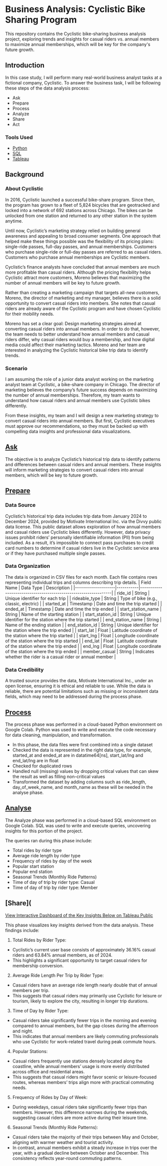 # Business Analysis: Cyclistic Bike Sharing Program
This repository contains the Cyclistic bike-sharing business analysis project, exploring trends and insights for casual riders vs. annual members to maximize annual memberships, which will be key for the company's future growth.
## Introduction
In this case study, I will perform many real-world business analyst tasks at a fictional company, Cyclistic. To answer the business task, I will be following these steps of the data analysis process: 
- Ask
- Prepare
- Process
- Analyze
- Share
- Act
### Tools Used
- [Python](Process.md)
- [SQL](Analyse.md)
- [Tableau](https://public.tableau.com/views/CyclisticBusinessAnalysisVisualizations/Sheet3?:language=en-US&:sid=&:redirect=auth&:display_count=n&:origin=viz_share_link)
## Background
### About Cyclistic
In 2016, Cyclistic launched a successful bike-share program. Since then, the program has grown
to a fleet of 5,824 bicycles that are geotracked and locked into a network of 692 stations
across Chicago. The bikes can be unlocked from one station and returned to any other station
in the system anytime.

Until now, Cyclistic’s marketing strategy relied on building general awareness and appealing to
broad consumer segments. One approach that helped make these things possible was the
flexibility of its pricing plans: single-ride passes, full-day passes, and annual memberships.
Customers who purchase single-ride or full-day passes are referred to as casual riders.
Customers who purchase annual memberships are Cyclistic members.

Cyclistic’s finance analysts have concluded that annual members are much more profitable
than casual riders. Although the pricing flexibility helps Cyclistic attract more customers,
Moreno believes that maximizing the number of annual members will be key to future growth.

Rather than creating a marketing campaign that targets all-new customers, Moreno, the director of marketing and my manager, believes there is a solid opportunity to convert casual riders into members. She notes that casual riders
are already aware of the Cyclistic program and have chosen Cyclistic for their mobility needs.

Moreno has set a clear goal: Design marketing strategies aimed at converting casual riders into
annual members. In order to do that, however, the team needs to better understand how
annual members and casual riders differ, why casual riders would buy a membership, and how
digital media could affect their marketing tactics. Moreno and her team are interested in
analyzing the Cyclistic historical bike trip data to identify trends.

### Scenario
I am assuming the role of a junior data analyst working on the marketing analyst team at Cyclistic, a bike-share company in Chicago. The director of marketing believes the company’s future success depends on maximizing the number of annual memberships. Therefore, my team wants to understand how casual riders and annual members use Cyclistic bikes differently. 

From these insights, my team and I will design a new marketing strategy to convert casual riders into annual members. But first, Cyclistic executives must approve our recommendations, so they must be backed up with compelling data insights and professional data visualizations.

## [Ask](Ask.md)
The objective is to analyze Cyclistic’s historical trip data to identify patterns and differences between casual riders and annual members. These insights will inform marketing strategies to convert casual riders into annual members, which will be key to future growth.

## [Prepare](Prepare.md)
### Data Source 
Cyclistic’s historical trip data includes trip data from January 2024 to December 2024, provided by Motivate International Inc. via the Divvy public data license. This public dataset allows exploration of how annual members and casual riders use Cyclistic bikes differently. However, data privacy issues prohibit riders’ personally identifiable information (PII) from being included. As a result, it’s impossible to connect pass purchases to credit card numbers to determine if casual riders live in the Cyclistic service area or if they have purchased multiple single passes.

### Data Organization
The data is organized in CSV files for each month. Each file contains rows representing individual trips and columns describing trip details.
| Field Name         | Data Type | Description                                                    |
|--------------------|-----------|----------------------------------------------------------------|
| ride_id            | String    | Unique identifier for each trip                                |
| rideable_type      | String    | Type of bike (e.g., classic, electric)                         |
| started_at         | Timestamp | Date and time the trip started                                 |
| ended_at           | Timestamp | Date and time the trip ended                                   |
| start_station_name | String    | Name of the starting station                                   |
| start_station_id   | String    | Unique identifier for the station where the trip started       |
| end_station_name   | String    | Name of the ending station                                     |
| end_station_id     | String    | Unique identifier for the station where the trip ended         |
| start_lat          | Float     | Latitude coordinate of the station where the trip started      |
| start_lng          | Float     | Longitude coordinate of the station where the trip started     |
| end_lat            | Float     | Latitude coordinate of the station where the trip ended        |
| end_lng            | Float     | Longitude coordinate of the station where the trip ended      |
| member_casual      | String    | Indicates whether the rider is a casual rider or annual member |

### Data Credibility 
A trusted source provides the data, Motivate International Inc., under an open license, ensuring it is ethical and reliable to use. While the data is reliable, there are potential limitations such as missing or inconsistent data fields, which may need to be addressed during the process phase.

## [Process](Process.md)
The process phase was performed in a cloud-based Python environment on Google Colab. Python was used to write and execute the code necessary for data cleaning, manipulation, and transformation. 

- In this phase, the data files were first combined into a single dataset
- Checked the data is represented in the right data type, for example, started_at and ended_at are in datatime64[ns], start_lat/lng and end_lat/lng are in float
- Checked for duplicated rows
- Handled null (missing) values by dropping critical values that can skew the result as well as filling non-critical values
- Transformed the dataset by adding columns such as ride_length, day_of_week_name, and month_name as these will be needed in the analyse phase.

## [Analyse](Analyse.md)
The Analyze phase was performed in a cloud-based SQL environment on Google Colab. SQL was used to write and execute queries, uncovering insights for this portion of the project.

The queries ran during this phase include: 
- Total rides by rider type
- Average ride length by rider type
- Frequency of rides by day of the week
- Popular start station
- Popular end station
- Seasonal Trends (Monthly Ride Patterns)
- Time of day of trip by rider type: Casual
- Time of day of trip by rider type: Member

## [Share](
[View Interactive Dashboard of the Key Insights Below on Tableau Public](https://public.tableau.com/views/CyclisticBusinessAnalysisVisualizations/Sheet3?:language=en-US&:sid=&:redirect=auth&:display_count=n&:origin=viz_share_link)
 
This phase visualizes key insights derived from the data analysis. These findings include:
1. Total Rides by Rider Type:
- Cyclistic’s current user base consists of approximately 36.16% casual riders and 63.84% annual members, as of 2024.
- This highlights a significant opportunity to target casual riders for membership conversion.
2. Average Ride Length Per Trip by Rider Type:
- Casual riders have an average ride length nearly double that of annual members per trip.
- This suggests that casual riders may primarily use Cyclistic for leisure or tourism, likely to explore the city, resulting in longer trip durations.
3. Time of Day by Rider Type:
- Casual riders take significantly fewer trips in the morning and evening compared to annual members, but the gap closes during the afternoon and night.
- This indicates that annual members are likely commuting professionals who use Cyclistic for work-related travel during peak commute hours.
4. Popular Stations:
- Casual riders frequently use stations densely located along the coastline, while annual members’ usage is more evenly distributed across office and residential areas.
- This suggests that casual riders might favor scenic or leisure-focused routes, whereas members’ trips align more with practical commuting needs.
5. Frequency of Rides by Day of Week:
- During weekdays, casual riders take significantly fewer trips than members. However, this difference narrows during the weekends, suggesting casual riders are more active during their leisure time.
6. Seasonal Trends (Monthly Ride Patterns):
- Casual riders take the majority of their trips between May and October, aligning with warmer weather and tourist activity.
- In contrast, annual members exhibit a steady increase in trips over the year, with a gradual decline between October and December. This consistency reflects year-round commuting patterns.
